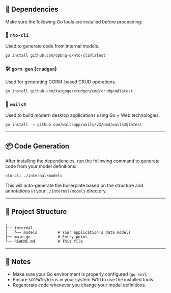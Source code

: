 ## 🧱 Dependencies

Make sure the following Go tools are installed before proceeding:

### 🔧 `nto-cli`

Used to generate code from internal models.
```bash
go install github.com/opbnq-q/nto-cli@latest
```

### 🛠️ `gorm gen` (`crudgen`)

Used for generating GORM-based CRUD operations.
```bash
go install github.com/kuzgoga/crudgen/cmd/crudgen@latest
```

### 🎨 `wails3`

Used to build modern desktop applications using Go + Web technologies.
```bash
go install -v github.com/wailsapp/wails/v3/cmd/wails3@latest
```

---

## 📦 Code Generation

After installing the dependencies, run the following command to generate code from your model definitions:

```bash
nto-cli ./internal/models
```

This will auto-generate the boilerplate based on the structure and annotations in your `./internal/models` directory.

---

## 📁 Project Structure

```text
.
├── internal
│   └── models         # Your application's data models
├── main.go            # Entry point
└── README.md          # This file
```

---

## 📌 Notes

- Make sure your Go environment is properly configured (`go env`).
- Ensure `$GOPATH/bin` is in your system `PATH` to use the installed tools.
- Regenerate code whenever you change your model definitions.
